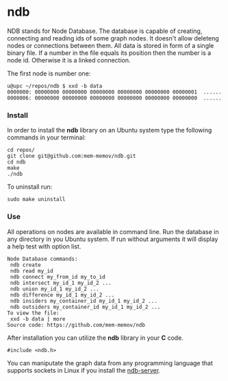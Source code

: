 # ndb

NDB stands for Node Database. The database is capable of creating, connecting and reading ids of some graph nodes. It doesn't allow deleteng nodes or connections between them. All data is stored in form of a single binary file. If a number in the file equals its position then the number is a node id. Otherwise it is a linked connection.

The first node is number one:
```
u@upc ~/repos/ndb $ xxd -b data
0000000: 00000000 00000000 00000000 00000000 00000000 00000001  ......
0000006: 00000000 00000000 00000000 00000000 00000000 00000000  ......
```

### Install

In order to install the **ndb** library on an Ubuntu system type the following commands in your terminal:

```
cd repos/
git clone git@github.com:mem-memov/ndb.git
cd ndb
make
./ndb
```

To uninstall run:
```
sudo make uninstall
```

### Use

All operations on nodes are available in command line. Run the database in any directory in you Ubuntu system. If run without arguments it will display a help test with option list.

```
Node Database commands:
 ndb create
 ndb read my_id
 ndb connect my_from_id my_to_id
 ndb intersect my_id_1 my_id_2 ...
 ndb union my_id_1 my_id_2 ...
 ndb difference my_id_1 my_id_2 ...
 ndb insiders my_container_id my_id_1 my_id_2 ...
 ndb outsiders my_container_id my_id_1 my_id_2 ...
To view the file:
 xxd -b data | more
Source code: https://github.com/mem-memov/ndb
```

After installation you can utilize the **ndb** library in your **C** code.

```
#include <ndb.h>
```

You can maniputate the graph data from any programming language that supports sockets in Linux if you install the [ndb-server](https://github.com/mem-memov/ndb-server).
